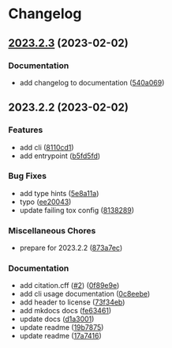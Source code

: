 # Changelog

## [2023.2.3](https://github.com/afuetterer/services-test/compare/2023.2.2...2023.2.3) (2023-02-02)


### Documentation

* add changelog to documentation ([540a069](https://github.com/afuetterer/services-test/commit/540a0694135d9074587c0d84ab6af5a8e4ee78e6))

## 2023.2.2 (2023-02-02)


### Features

* add cli ([8110cd1](https://github.com/afuetterer/services-test/commit/8110cd14d89d53c60c49e99054b309892541b8e5))
* add entrypoint ([b5fd5fd](https://github.com/afuetterer/services-test/commit/b5fd5fd8115217953e71c30bb8eff3d21b11a655))


### Bug Fixes

* add type hints ([5e8a11a](https://github.com/afuetterer/services-test/commit/5e8a11a1dd3e58d88cf54d05dd5ab3a768974e93))
* typo ([ee20043](https://github.com/afuetterer/services-test/commit/ee2004342375ea18d6795acc62c05bf17609f642))
* update failing tox config ([8138289](https://github.com/afuetterer/services-test/commit/81382897a33e3e8931d76c0eab86c839bb1dbec5))


### Miscellaneous Chores

* prepare for 2023.2.2 ([873a7ec](https://github.com/afuetterer/services-test/commit/873a7ec7d6a4a4072ff34a418d1422d0b1a52522))


### Documentation

* add citation.cff ([#2](https://github.com/afuetterer/services-test/issues/2)) ([0f89e9e](https://github.com/afuetterer/services-test/commit/0f89e9eb75e614d4ff4266d0622412e09757ab9f))
* add cli usage documentation ([0c8eebe](https://github.com/afuetterer/services-test/commit/0c8eebef89cd62e2f662f2fda9e716edcc8bfea2))
* add header to license ([73f34eb](https://github.com/afuetterer/services-test/commit/73f34eb6efe3d5bc895cb286bcd2636d6ccd0dd6))
* add mkdocs docs ([fe63461](https://github.com/afuetterer/services-test/commit/fe634614efb308abf40856dc52ba50e3a6dbd908))
* update docs ([d1a3001](https://github.com/afuetterer/services-test/commit/d1a300141c0126f2c6c4c7c14ea983779db90d44))
* update readme ([19b7875](https://github.com/afuetterer/services-test/commit/19b7875edfaf8d3f4d4c455ecfb67bf3797c06f0))
* update readme ([17a7416](https://github.com/afuetterer/services-test/commit/17a741667a19a8ee95b6abadd2727d3cd22cb836))
